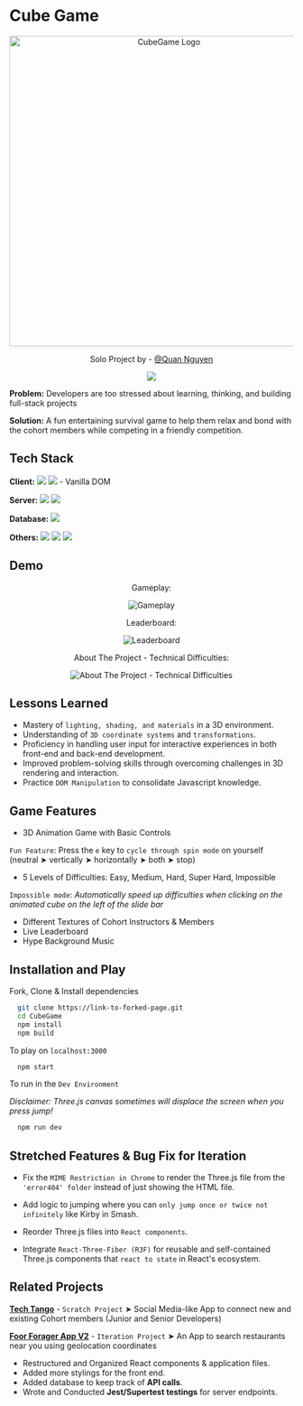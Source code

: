 # **Cube Game**
<div align="center">
    <img src="https://github.com/ZinWR/CubeGame/assets/97579692/c4719d8c-a54e-45c6-ae92-3620937abb50" alt="CubeGame Logo" width="550" height="auto">
</div>


<div align="center">
    <p>Solo Project by - <a href="https://github.com/ZinWR">@Quan Nguyen</a></p>
    <a href="https://www.linkedin.com/in/quan-nguyen27" target="_blank">
        <img src="https://img.shields.io/badge/LinkedIn-0077B5?style=for-the-badge&logo=linkedin&logoColor=white" target="_blank" />
    </a>
</div>

**Problem:** Developers are too stressed about learning, thinking, and building full-stack projects

**Solution:** A fun entertaining survival game to help them relax and bond with the cohort members while competing in a friendly competition.

## Tech Stack

**Client:** 
<img src="https://img.shields.io/badge/Three.js-000000.svg?style=for-the-badge&logo=threedotjs&logoColor=white"/>
<img src="https://img.shields.io/badge/JavaScript-F7DF1E.svg?style=for-the-badge&logo=JavaScript&logoColor=black"/> - Vanilla DOM

**Server:** 
<img src="https://img.shields.io/badge/Node.js-339933.svg?style=for-the-badge&logo=nodedotjs&logoColor=white"/>
<img src="https://img.shields.io/badge/Express-000000.svg?style=for-the-badge&logo=Express&logoColor=white"/>

**Database:** 
<img src="https://img.shields.io/badge/MongoDB-47A248.svg?style=for-the-badge&logo=MongoDB&logoColor=white"/>

**Others:** 
<img src="https://img.shields.io/badge/Webpack-8DD6F9.svg?style=for-the-badge&logo=Webpack&logoColor=black"/>
<img src="https://img.shields.io/badge/Nodemon-76D04B.svg?style=for-the-badge&logo=Nodemon&logoColor=white"/>
<img src="https://img.shields.io/badge/Mongoose-880000.svg?style=for-the-badge&logo=Mongoose&logoColor=white"/>

## Demo

<div align="center">
    <p>Gameplay:</p>
    <img alt="Gameplay" src="public\assets\demo-1.gif" width="fit" height="auto">
    <p>Leaderboard:</p>
    <img alt="Leaderboard" src="public\assets\demo-2.gif" width="fit" height="auto">
    <p>About The Project - Technical Difficulties:</p>
    <img alt="About The Project - Technical Difficulties" src="public\assets\demo-3.gif" width="fit" height="auto">
</div>

## Lessons Learned

- Mastery of `lighting, shading, and materials` in a 3D environment.
- Understanding of `3D coordinate systems` and `transformations`.
- Proficiency in handling user input for interactive experiences in both front-end and back-end development.
- Improved problem-solving skills through overcoming challenges in 3D rendering and interaction.
- Practice `DOM Manipulation` to consolidate Javascript knowledge.

## Game Features

- 3D Animation Game with Basic Controls
  
`Fun Feature`: Press the `e` key to `cycle through spin mode` on yourself (neutral ➤ vertically ➤ horizontally ➤ both ➤ stop)

- 5 Levels of Difficulties: Easy, Medium, Hard, Super Hard, Impossible

`Impossible mode`: *Automatically speed up difficulties when clicking on the animated cube on the left of the slide bar*

- Different Textures of Cohort Instructors & Members
- Live Leaderboard
- Hype Background Music

## Installation and Play

Fork, Clone & Install dependencies

```bash
  git clone https://link-to-forked-page.git
  cd CubeGame
  npm install
  npm build
```
To play on `localhost:3000`

```bash
  npm start
```  
To run in the `Dev Environment`

*Disclaimer: Three.js canvas sometimes will displace the screen when you press jump!*

```bash
  npm run dev
```    

## Stretched Features & Bug Fix for Iteration

- Fix the `MIME Restriction in Chrome` to render the Three.js file from the `'error404' folder` instead of just showing the HTML file.

- Add logic to jumping where you can `only jump once or twice not infinitely` like Kirby in Smash.

- Reorder Three.js files into `React components`.

- Integrate `React-Three-Fiber (R3F)` for reusable and self-contained Three.js components that `react to state` in React's ecosystem.


## Related Projects

[**Tech Tango**](https://github.com/63-Pink-Fairy-Armadillo/TechTango) - `Scratch Project` ➤ Social Media-like App to connect new and existing Cohort members (Junior and Senior Developers)

[**Foor Forager App V2**](https://github.com/63-Cat-Snake/Food-Forager-App-V2) - `Iteration Project` ➤ An App to search restaurants near you using geolocation coordinates 

- Restructured and Organized React components & application files.
- Added more stylings for the front end.
- Added database to keep track of **API calls**.
- Wrote and Conducted **Jest/Supertest testings** for server endpoints.
